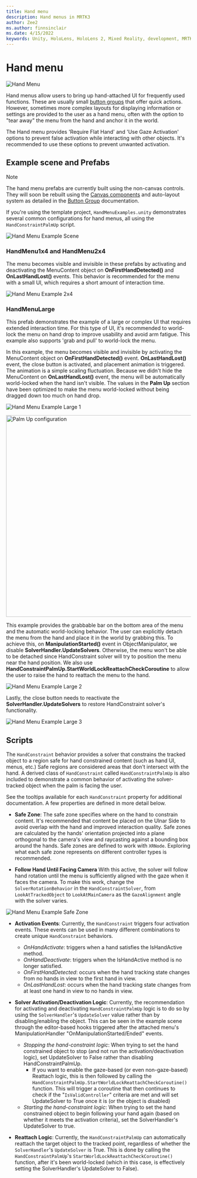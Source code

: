 ```yaml
---
title: Hand menu
description: Hand menus in MRTK3
author: Zee2
ms.author: finnsinclair
ms.date: 4/15/2022
keywords: Unity, HoloLens, HoloLens 2, Mixed Reality, development, MRTK, MRTK3, Hand menu, UI
---
```


# Hand menu

![Hand Menu](../../../mrtk3-overview/images/UXBuildingBlocks/MRTK_UX_v3_HandMenu.png)

Hand menus allow users to bring up hand-attached UI for frequently used functions. These are usually small [button groups](button-group.md) that offer quick actions. However, sometimes more complex layouts for displaying information or settings are provided to the user as a hand menu, often with the option to "tear away" the menu from the hand and anchor it in the world.

The Hand menu provides 'Require Flat Hand' and 'Use Gaze Activation' options to prevent false activation while interacting with other objects. It's recommended to use these options to prevent unwanted activation.

## Example scene and Prefabs

>[!NOTE]
> The hand menu prefabs are currently built using the non-canvas controls. They will soon be rebuilt using the [Canvas components](../../../mrtk3-uxcore/packages/uxcore/canvas-ui.md) and auto-layout system as detailed in the [Button Group](button-group.md) documentation.

If you're using the template project, `HandMenuExamples.unity` demonstrates several common configurations for hand menus, all using the `HandConstraintPalmUp` script.


![Hand Menu Example Scene](../../../mrtk3-overview/images/UXBuildingBlocks/HandMenu/MRTK_Examples_HandMenu_Scene.png)

### HandMenu1x4 and HandMenu2x4

The menu becomes visible and invisible in these prefabs by activating and deactivating the MenuContent object on **OnFirstHandDetected()** and **OnLastHandLost()** events. This behavior is recommended for the menu with a small UI, which requires a short amount of interaction time.

![Hand Menu Example 2x4](../../../mrtk3-overview/images/UXBuildingBlocks/HandMenu/MRTK_Examples_HandMenu_2x4.png)

### HandMenuLarge

This prefab demonstrates the example of a large or complex UI that requires extended interaction time. For this type of UI, it's recommended to world-lock the menu on hand drop to improve usability and avoid arm fatigue. This example also supports 'grab and pull' to world-lock the menu.

In this example, the menu becomes visible and invisible by activating the MenuContent object on **OnFirstHandDetected()** event. **OnLastHandLost()** event, the close button is activated, and placement animation is triggered. The animation is a simple scaling fluctuation. Because we didn't hide the MenuContent on **OnLastHandLost()** event, the menu will be automatically world-locked when the hand isn't visible. The values in the **Palm Up** section have been optimized to make the menu world-locked without being dragged down too much on hand drop.

![Hand Menu Example Large 1](../../../mrtk3-overview/images/UXBuildingBlocks/HandMenu/MRTK_Examples_HandMenu_Large1.png)

<img src="../../../mrtk3-overview/images/UXBuildingBlocks/HandMenu/MRTK_Examples_HandMenu_Large1a.png" width="550" alt="Palm Up configuration">

This example provides the grabbable bar on the bottom area of the menu and the automatic world-locking behavior. The user can explicitly detach the menu from the hand and place it in the world by grabbing this. To achieve this, on **ManipulationStarted()** event in ObjectManipulator, we disable **SolverHandler.UpdateSolvers**. Otherwise, the menu won't be able to be detached since HandConstraint solver will try to position the menu near the hand position. We also use **HandConstraintPalmUp.StartWorldLockReattachCheckCoroutine** to allow the user to raise the hand to reattach the menu to the hand.

![Hand Menu Example Large 2](../../../mrtk3-overview/images/UXBuildingBlocks/HandMenu/MRTK_Examples_HandMenu_Large2.png)

Lastly, the close button needs to reactivate the **SolverHandler.UpdateSolvers** to restore HandConstraint solver's functionality.

![Hand Menu Example Large 3](../../../mrtk3-overview/images/UXBuildingBlocks/HandMenu/MRTK_Examples_HandMenu_Large3.png)

## Scripts

The `HandConstraint` behavior provides a solver that constrains the tracked object to a region safe for hand constrained content (such as hand UI, menus, etc.) Safe regions are considered areas that don't intersect with the hand. A derived class of `HandConstraint` called `HandConstraintPalmUp` is also included to demonstrate a common behavior of activating the solver-tracked object when the palm is facing the user.

See the tooltips available for each `HandConstraint` property for additional documentation. A few properties are defined in more detail below.

* **Safe Zone**: The safe zone specifies where on the hand to constrain content. It's recommended that content be placed on the Ulnar Side to avoid overlap with the hand and improved interaction quality. Safe zones are calculated by the hands' orientation projected into a plane orthogonal to the camera's view and raycasting against a bounding box around the hands. Safe zones are defined to work with `XRNode`. Exploring what each safe zone represents on different controller types is recommended.

* **Follow Hand Until Facing Camera** With this active, the solver will follow hand rotation until the menu is sufficiently aligned with the gaze when it faces the camera. To make this work, change the `SolverRotationBehavior` in the `HandConstraintSolver`, from `LookAtTrackedObject` to `LookAtMainCamera` as the `GazeAlignment` angle with the solver varies.

![Hand Menu Example Safe Zone](../../../mrtk3-overview/images/UXBuildingBlocks/HandMenu/MRTK_HandMenu_Areas.png)

* **Activation Events**: Currently, the `HandConstraint` triggers four activation events. These events can be used in many different combinations to create unique `HandConstraint` behaviors.

  * *OnHandActivate*: triggers when a hand satisfies the IsHandActive method.
  * *OnHandDeactivate*: triggers when the IsHandActive method is no longer satisfied.
  * *OnFirstHandDetected*: occurs when the hand tracking state changes from no hands in view to the first hand in view.
  * *OnLastHandLost*: occurs when the hand tracking state changes from at least one hand in view to no hands in view.

* **Solver Activation/Deactivation Logic**: Currently, the recommendation for activating and deactivating `HandConstraintPalmUp` logic is to do so by using the `SolverHandler`'s `UpdateSolver` value rather than by disabling/enabling the object. This can be seen in the example scene through the editor-based hooks triggered after the attached menu's ManipulationHandler "OnManipulationStarted/Ended" events.

  * *Stopping the hand-constraint logic*: When trying to set the hand constrained object to stop (and not run the activation/deactivation logic), set UpdateSolver to False rather than disabling HandConstraintPalmUp.
    * If you want to enable the gaze-based (or even non-gaze-based) Reattach logic, this is then followed by calling the `HandConstraintPalmUp.StartWorldLockReattachCheckCoroutine()` function. This will trigger a coroutine that then continues to check if the "`IsValidController`" criteria are met and will set UpdateSolver to True once it is (or the object is disabled)
  * *Starting the hand-constraint logic*: When trying to set the hand constrained object to begin following your hand again (based on whether it meets the activation criteria), set the SolverHandler's UpdateSolver to true.

* **Reattach Logic**: Currently, the `HandConstraintPalmUp` can automatically reattach the target object to the tracked point, regardless of whether the `SolverHandler`'s `UpdateSolver` is True. This is done by calling the `HandConstraintPalmUp`'s `StartWorldLockReattachCheckCoroutine()` function, after it's been world-locked (which in this case, is effectively setting the SolverHandler's UpdateSolver to False).
